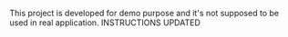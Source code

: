 This project is developed for demo purpose and it's not supposed to be used in real application.
INSTRUCTIONS UPDATED
